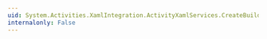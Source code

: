 ```yaml
---
uid: System.Activities.XamlIntegration.ActivityXamlServices.CreateBuilderWriter(System.Xaml.XamlWriter)
internalonly: False
---
```

